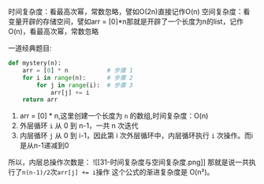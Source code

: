 时间复杂度：看最高次幂，常数忽略，譬如O(2n)直接记作O(n)
空间复杂度：看变量开辟的存储空间，譬如arr = [0]\*n那就是开辟了一个长度为n的list，记作O(n)，看最高次幂，常数忽略

一道经典题目:
```python
def mystery(n):
    arr = [0] * n           # 步骤 1
    for i in range(n):      # 步骤 2
        for j in range(i):  # 步骤 3
            arr[j] += i
    return arr
```
1. arr = [0] * n,这里创建一个长度为 `n` 的数组,时间复杂度：O(n)
2. 外层循环 `i` 从 0 到 n-1，一共 n 次迭代
3. 内层循环 `j` 从 0 到 i-1，因此第 i 次外层循环中，内层循环执行 `i` 次操作。而i是从n-1递减到0

所以，内层总操作次数是：
![[31-时间复杂度与空间复杂度.png]]
那就是说一共执行了`n(n-1)/2`次`arr[j] += i`操作
这个公式的渐进复杂度是 O(n²)。





